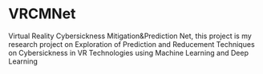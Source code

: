 # VRCMNet
Virtual Reality Cybersickness Mitigation&amp;Prediction Net, this project is my research project on Exploration of Prediction and Reducement Techniques on Cybersickness in VR Technologies using Machine Learning and Deep Learning
